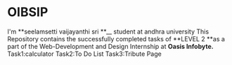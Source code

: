 # OIBSIP
I'm **seelamsetti vaijayanthi sri **__
student at andhra university
This Repository contains the successfully completed tasks of **LEVEL 2 **as a part of the Web-Development and Design Internship at **Oasis Infobyte.**
Task1:calculator
Task2:To Do List
Task3:Tribute Page
     
